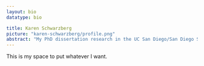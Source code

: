 ```yaml
---
layout: bio
datatype: bio

title: Karen Schwarzberg
picture: "karen-schwarzberg/profile.png" 
abstract: "My PhD dissertation research in the UC San Diego/San Diego State University joint doctoral program combined bioinformatics methods and molecular biology to study oral polymicrobial communities and impact on human health. As a postdoctoral scholar in the Caporaso Lab, I am working on the impact of probiotics on the human gut microbiome in individuals with Autism Spectrum Disorders. In addition, I am working on developing new comparative methods that integrate different “omics” data types."
---
```



This is my space to put whatever I want.

